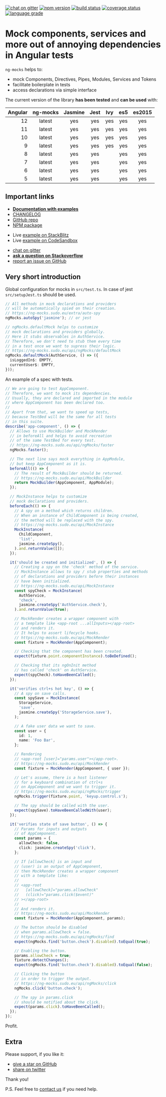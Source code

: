 [![chat on gitter](https://img.shields.io/gitter/room/ike18t/ng-mocks)](https://gitter.im/ng-mocks/community)
[![npm version](https://img.shields.io/npm/v/ng-mocks)](https://www.npmjs.com/package/ng-mocks)
[![build status](https://img.shields.io/circleci/build/github/ike18t/ng-mocks/master)](https://app.circleci.com/pipelines/github/ike18t/ng-mocks?branch=master)
[![coverage status](https://img.shields.io/coveralls/github/ike18t/ng-mocks/master)](https://coveralls.io/github/ike18t/ng-mocks?branch=master)
[![language grade](https://img.shields.io/lgtm/grade/javascript/g/ike18t/ng-mocks)](https://lgtm.com/projects/g/ike18t/ng-mocks/context:javascript)

# Mock components, services and more out of annoying dependencies in Angular tests

`ng-mocks` helps to:

- mock Components, Directives, Pipes, Modules, Services and Tokens
- facilitate boilerplate in tests
- access declarations via simple interface

The current version of the library **has been tested** and **can be used** with:

| Angular | ng-mocks | Jasmine | Jest | Ivy | es5 | es2015 |
| ------: | :------: | :-----: | :--: | :-: | :-: | :----: |
|      12 |  latest  |   yes   | yes  | yes | yes |  yes   |
|      11 |  latest  |   yes   | yes  | yes | yes |  yes   |
|      10 |  latest  |   yes   | yes  | yes | yes |  yes   |
|       9 |  latest  |   yes   | yes  | yes | yes |  yes   |
|       8 |  latest  |   yes   | yes  |     | yes |  yes   |
|       7 |  latest  |   yes   | yes  |     | yes |  yes   |
|       6 |  latest  |   yes   | yes  |     | yes |  yes   |
|       5 |  latest  |   yes   | yes  |     | yes |  yes   |

## Important links

- **[Documentation with examples](https://ng-mocks.sudo.eu)**
- [CHANGELOG](https://github.com/ike18t/ng-mocks/blob/master/CHANGELOG.md)
- [GitHub repo](https://github.com/ike18t/ng-mocks)
- [NPM package](https://www.npmjs.com/package/ng-mocks)

* Live [example on StackBlitz](https://stackblitz.com/github/ng-mocks/examples?file=src/test.spec.ts)
* Live [example on CodeSandbox](https://codesandbox.io/s/github/ng-mocks/examples?file=/src/test.spec.ts)

- [chat on gitter](https://gitter.im/ng-mocks/community)
- **[ask a question on Stackoverflow](https://stackoverflow.com/questions/ask?tags=ng-mocks%20angular%20testing%20mocking)**
- [report an issue on GitHub](https://github.com/ike18t/ng-mocks/issues/new)

## Very short introduction

Global configuration for mocks in `src/test.ts`.
In case of jest `src/setupJest.ts` should be used.

```ts title="src/test.ts"
// All methods in mock declarations and providers
// will be automatically spied on their creation.
// https://ng-mocks.sudo.eu/extra/auto-spy
ngMocks.autoSpy('jasmine'); // or jest

// ngMocks.defaultMock helps to customize
// mock declarations and providers globally.
// Here it stubs observables in AuthService.
// Therefore, we don't need to stub them every time
// in a test once we want to supress their logic.
// https://ng-mocks.sudo.eu/api/ngMocks/defaultMock
ngMocks.defaultMock(AuthService, () => ({
  isLoggedIn$: EMPTY,
  currentUser$: EMPTY,
}));
```

An example of a spec with tests.

```ts title="src/app.component.spec.ts"
// We are going to test AppComponent.
// Therefore, we want to mock its dependencies.
// Usually, they are declared and imported in the module
// where AppComponent has been declared too.
//
// Apart from that, we want to speed up tests,
// because TestBed will be the same for all tests
// in this suite.
describe('app-component', () => {
  // Allows to use MockBuilder and MockRender
  // in beforeAll and helps to avoid recreation
  // of the same TestBed for every test.
  // https://ng-mocks.sudo.eu/api/ngMocks/faster
  ngMocks.faster();

  // The next line says mock everything in AppModule,
  // but keep AppComponent as it is.
  beforeAll(() => {
    // The result of MockBuilder should be returned.
    // https://ng-mocks.sudo.eu/api/MockBuilder
    return MockBuilder(AppComponent, AppModule);
  });

  // MockInstance helps to customize
  // mock declarations and providers.
  beforeEach(() => {
    // A spy on a method which returns children.
    // When an instance of ChildComponent is being created,
    // the method will be replaced with the spy.
    // https://ng-mocks.sudo.eu/api/MockInstance
    MockInstance(
      ChildComponent,
      'list',
      jasmine.createSpy(),
    ).and.returnValue([]);
  });

  it('should be created and initialized', () => {
    // Creating a spy on the 'check' method of the service.
    // MockInstance allows to spy / stub properties and methods
    // of declarations and providers before their instances
    // have been initialized.
    // https://ng-mocks.sudo.eu/api/MockInstance
    const spyCheck = MockInstance(
      AuthService,
      'check',
      jasmine.createSpy('AuthService.check'),
    ).and.returnValue(true);

    // MockRender creates a wrapper component with
    // a template like <app-root ...allInputs></app-root>
    // and renders it.
    // It helps to assert lifecycle hooks.
    // https://ng-mocks.sudo.eu/api/MockRender
    const fixture = MockRender(AppComponent);

    // Checking that the component has been created.
    expect(fixture.point.componentInstance).toBeDefined();

    // Checking that its ngOnInit method
    // has called 'check' on AuthService.
    expect(spyCheck).toHaveBeenCalled();
  });

  it('verifies ctrl+s hot key', () => {
    // A spy on save calls.
    const spySave = MockInstance(
      StorageService,
      'save',
      jasmine.createSpy('StorageService.save'),
    );

    // A fake user data we want to save.
    const user = {
      id: 1,
      name: 'Foo Bar',
    };

    // Rendering
    // <app-root [user]="params.user"></app-root>.
    // https://ng-mocks.sudo.eu/api/MockRender
    const fixture = MockRender(AppComponent, { user });

    // Let's assume, there is a host listener
    // for a keyboard combination of ctrl+s
    // on AppComponent and we want to trigger it.
    // https://ng-mocks.sudo.eu/api/ngMocks/trigger
    ngMocks.trigger(fixture.point, 'keyup.control.s');

    // The spy should be called with the user.
    expect(spySave).toHaveBeenCalledWith(user);
  });

  it('verifies state of save button', () => {
    // Params for inputs and outputs
    // of AppComponent.
    const params = {
      allowCheck: false,
      click: jasmine.createSpy('click'),
    };

    // If [allowCheck] is an input and
    // (user) is an output of AppComponent,
    // then MockRender creates a wrapper component
    // with a template like:
    //
    // <app-root
    //   [allowCheck]="params.allowCheck"
    //   (click)="params.click($event)"
    // ></app-root>
    //
    // And renders it.
    // https://ng-mocks.sudo.eu/api/MockRender
    const fixture = MockRender(AppComponent, params);

    // The button should be disabled
    // when params.allowCheck = false.
    // https://ng-mocks.sudo.eu/api/ngMocks/find
    expect(ngMocks.find('button.check').disabled).toEqual(true);

    // Enabling the button.
    params.allowCheck = true;
    fixture.detectChanges();
    expect(ngMocks.find('button.check').disabled).toEqual(false);

    // Clicking the button
    // in order to trigger the output.
    // https://ng-mocks.sudo.eu/api/ngMocks/click
    ngMocks.click('button.check');

    // The spy in params.click
    // should be notified about the click.
    expect(params.click).toHaveBeenCalled();
  });
});
```

Profit.

## Extra

Please support, if you like it:

- [give a star on GitHub](https://github.com/ike18t/ng-mocks)
- [share on twitter](https://twitter.com/intent/tweet?text=Check%20ng-mocks%20package%20%23angular%20%23testing%20%23mocking&url=https%3A%2F%2Fgithub.com%2Fike18t%2Fng-mocks)

Thank you!

P.S. Feel free to [contact us](https://ng-mocks.sudo.eu/need-help) if you need help.
